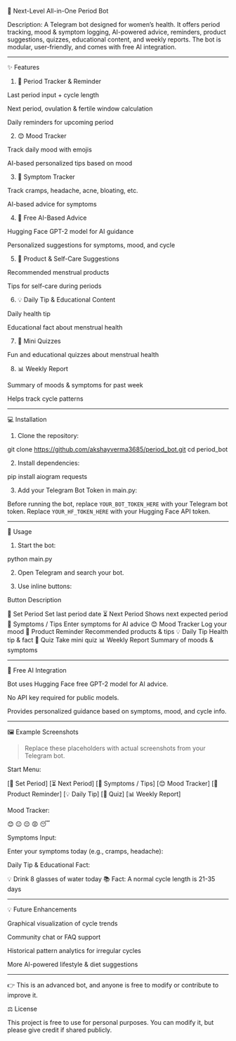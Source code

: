 📱 Next-Level All-in-One Period Bot

Description:
A Telegram bot designed for women’s health. It offers period tracking, mood & symptom logging, AI-powered advice, reminders, product suggestions, quizzes, educational content, and weekly reports. The bot is modular, user-friendly, and comes with free AI integration.

---

✨ Features

1. 📅 Period Tracker & Reminder

Last period input + cycle length

Next period, ovulation & fertile window calculation

Daily reminders for upcoming period



2. 😊 Mood Tracker

Track daily mood with emojis

AI-based personalized tips based on mood



3. 🤕 Symptom Tracker

Track cramps, headache, acne, bloating, etc.

AI-based advice for symptoms



4. 🤖 Free AI-Based Advice

Hugging Face GPT-2 model for AI guidance

Personalized suggestions for symptoms, mood, and cycle



5. 🛒 Product & Self-Care Suggestions

Recommended menstrual products

Tips for self-care during periods



6. 💡 Daily Tip & Educational Content

Daily health tip

Educational fact about menstrual health



7. 📝 Mini Quizzes

Fun and educational quizzes about menstrual health



8. 📊 Weekly Report

Summary of moods & symptoms for past week

Helps track cycle patterns

---

💻 Installation

1. Clone the repository:



git clone https://github.com/akshayverma3685/period_bot.git
cd period_bot

2. Install dependencies:



pip install aiogram requests

3. Add your Telegram Bot Token in main.py:


Before running the bot, replace `YOUR_BOT_TOKEN_HERE` with your Telegram bot token.
Replace `YOUR_HF_TOKEN_HERE` with your Hugging Face API token.


---

🚀 Usage

1. Start the bot:



python main.py

2. Open Telegram and search your bot.


3. Use inline buttons:



Button	Description

📅 Set Period	Set last period date
⏳ Next Period	Shows next expected period
🤕 Symptoms / Tips	Enter symptoms for AI advice
😊 Mood Tracker	Log your mood
🛒 Product Reminder	Recommended products & tips
💡 Daily Tip	Health tip & fact
📝 Quiz	Take mini quiz
📊 Weekly Report	Summary of moods & symptoms



---

🤖 Free AI Integration

Bot uses Hugging Face free GPT-2 model for AI advice.

No API key required for public models.

Provides personalized guidance based on symptoms, mood, and cycle info.



---

🖼 Example Screenshots

> Replace these placeholders with actual screenshots from your Telegram bot.



Start Menu:

[📅 Set Period] [⏳ Next Period]
[🤕 Symptoms / Tips] [😊 Mood Tracker]
[🛒 Product Reminder] [💡 Daily Tip]
[📝 Quiz] [📊 Weekly Report]

Mood Tracker:

😊 😐 😔 😡 😴

Symptoms Input:

Enter your symptoms today (e.g., cramps, headache):

Daily Tip & Educational Fact:

💡 Drink 8 glasses of water today
📚 Fact: A normal cycle length is 21-35 days

---

💡 Future Enhancements

Graphical visualization of cycle trends

Community chat or FAQ support

Historical pattern analytics for irregular cycles

More AI-powered lifestyle & diet suggestions

---
👉 This is an advanced bot, and anyone is free to modify or contribute to improve it.

⚖️ License

This project is free to use for personal purposes. You can modify it, but please give credit if shared publicly.
